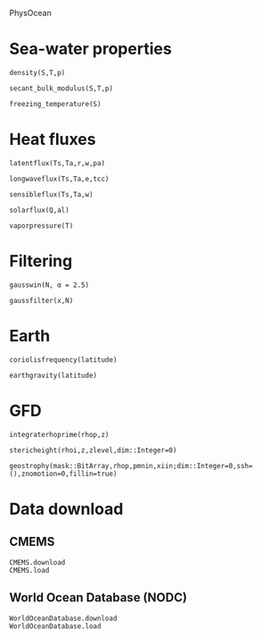 
PhysOcean


# Sea-water properties


```@docs
density(S,T,p)
```

```@docs
secant_bulk_modulus(S,T,p)
```

```@docs
freezing_temperature(S)
```

# Heat fluxes

```@docs
latentflux(Ts,Ta,r,w,pa)
```

```@docs
longwaveflux(Ts,Ta,e,tcc)
```

```@docs
sensibleflux(Ts,Ta,w)
```

```@docs
solarflux(Q,al)
```

```@docs
vaporpressure(T)
```


# Filtering

```@docs
gausswin(N, α = 2.5)
```

```@docs
gaussfilter(x,N)
```

# Earth

```@docs
coriolisfrequency(latitude)
```

```@docs
earthgravity(latitude)
```

# GFD

```@docs
integraterhoprime(rhop,z)
```


```@docs
stericheight(rhoi,z,zlevel,dim::Integer=0)
```



```@docs
geostrophy(mask::BitArray,rhop,pmnin,xiin;dim::Integer=0,ssh=(),znomotion=0,fillin=true)
```



# Data download

## CMEMS

```@docs
CMEMS.download
CMEMS.load
```

## World Ocean Database (NODC)

```@docs
WorldOceanDatabase.download
WorldOceanDatabase.load
```

